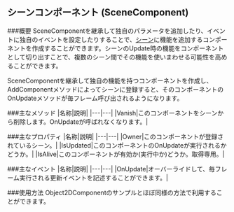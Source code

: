 ## シーンコンポーネント (SceneComponent)

###概要
SceneComponentを継承して独自のパラメータを追加したり、イベントに独自のイベントを設定したりすることで、[シーン](./Scene.md)に機能を追加するコンポーネントを作成することができます。シーンのUpdate時の機能をコンポーネントとして切り出すことで、複数のシーン間でその機能を使いまわせる可能性を高めることができます。

SceneComponentを継承して独自の機能を持つコンポーネントを作成し、AddComponentメソッドによってシーンに登録すると、そのコンポーネントのOnUpdateメソッドが毎フレーム呼び出されるようになります。

###主なメソッド
|名称|説明|
|---|---|
|Vanish|このコンポーネントをシーンから削除します。OnUpdateが呼ばれなくなります。|

###主なプロパティ
|名称|説明|
|---|---|
|Owner|このコンポーネントが登録されているシーン。|
|IsUpdated|このコンポーネントのOnUpdateが実行されるかどうか。|
|IsAlive|このコンポーネントが有効か(実行中か)どうか。取得専用。|

###主なイベント
|名称|説明|
|---|---|
|OnUpdate|オーバーライドして、毎フレーム実行される更新イベントを記述することができます。|

###使用方法
Object2DComponentのサンプルとほぼ同様の方法で利用することができます。